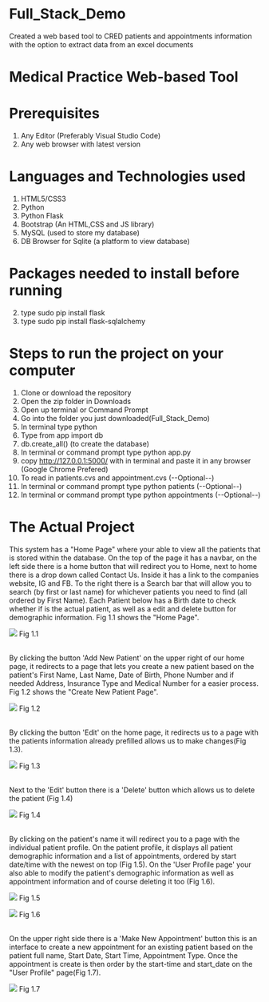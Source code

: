 # Full_Stack_Demo
Created a web based tool to CRED patients and appointments information with the option to extract data from an excel documents

# Medical Practice Web-based Tool

# Prerequisites
1) Any Editor (Preferably Visual Studio Code)
2) Any web browser with latest version

# Languages and Technologies used
1) HTML5/CSS3
2) Python 
3) Python Flask 
4) Bootstrap (An HTML,CSS and JS library)
5) MySQL (used to store my database)
6) DB Browser for Sqlite (a platform to view database)

# Packages needed to install before running
2) type sudo pip install flask
3) type sudo pip install flask-sqlalchemy

# Steps to run the project on your computer
1) Clone or download the repository
2) Open the zip folder in Downloads
3) Open up terminal or Command Prompt
4) Go into the folder you just downloaded(Full_Stack_Demo)
5) In terminal type python
6) Type from app import db
7) db.create_all() (to create the database)
5) In terminal or command prompt type python app.py
6) copy http://127.0.0.1:5000/ with in terminal and paste it in any browser (Google Chrome Prefered)
1) To read in patients.cvs and appointment.cvs (--Optional--)
2) In terminal or command prompt type python patients (--Optional--)
3) In terminal or command prompt type python appointments (--Optional--)

# The Actual Project
This system has a "Home Page" where your able to view all the patients that is stored within the database. On the top of the page it has a navbar, on the left side there is a home button that will redirect you to Home, next to home there is a drop down called Contact Us. Inside it has a link to the companies website, IG and FB. To the right there is a Search bar that will allow you to search (by first or last name) for whichever patients you need to find (all ordered by First Name). Each Patient below has a Birth date to check whether if is the actual patient, as well as a edit and delete button for demographic information. Fig 1.1 shows the "Home Page".

![](images/Home.png)
                                                                        Fig 1.1

<br>
By clicking the button 'Add New Patient' on the upper right of our home page, it redirects to a page that lets you create a new patient based on the patient's First Name, Last Name, Date of Birth, Phone Number and if needed Address, Insurance Type and Medical Number for a easier process. Fig 1.2 shows the "Create New Patient Page". 

![](images/Create_Patient.png)
                                                                        Fig 1.2


<br>
By clicking the button 'Edit' on the home page, it redirects us to a page with the patients information already prefilled allows us to make changes(Fig 1.3). 

![](images/Edit_Patient.png)
                                                                        Fig 1.3


<br>
Next to the 'Edit' button there is a 'Delete' button which allows us to delete the patient (Fig 1.4)

![](images/Home.png)
                                                                        Fig 1.4


<br>
By clicking on the patient's name it will redirect you to a page with the individual patient profile. On the patient profile, it displays all patient demographic information and a list of appointments, ordered by start date/time with the newest on top (Fig 1.5). On the 'User Profile page' your also able to modify the patient's demographic information as well as appointment information and of course deleting it too (Fig 1.6).

![](images/User_Profile.png)
                                                                        Fig 1.5

![](images/Edit_Appointment.png)
                                                                        Fig 1.6


<br>
On the upper right side there is a 'Make New Appointment' button this is an interface to create a new appointment for an existing patient based on the patient full name, Start Date, Start Time, Appointment Type. Once the appointment is create is then order by the start-time and start_date on the "User Profile" page(Fig 1.7).

![](images/Create_Appointment.png)
                                                                        Fig 1.7










